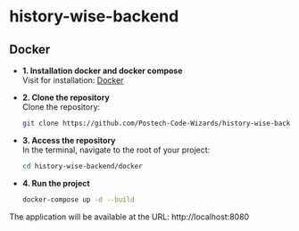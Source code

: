 # history-wise-backend

## Docker

- **1. Installation docker and docker compose**  
  Visit for installation: [Docker](https://docs.docker.com/get-docker/)


- **2. Clone the repository**  
  Clone the repository:
    ```bash
    git clone https://github.com/Postech-Code-Wizards/history-wise-backend.git
    ```

- **3. Access the repository**  
  In the terminal, navigate to the root of your project:
    ```bash
    cd history-wise-backend/docker
    ```

- **4. Run the project**
    ```bash
    docker-compose up -d --build
    ```

The application will be available at the URL: http://localhost:8080